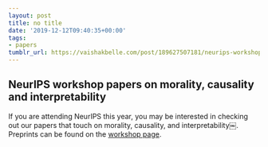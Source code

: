 ```yaml
---
layout: post
title: no title
date: '2019-12-12T09:40:35+00:00'
tags:
- papers
tumblr_url: https://vaishakbelle.com/post/189627507181/neurips-workshop-papers-on-morality-causality-and
---
```

## NeurIPS workshop papers on morality, causality and interpretability

If you are attending NeurIPS this year, you may be interested in checking out our papers that touch on morality, causality, and interpretability￼. Preprints can be found on the [workshop page](https://kr2ml.github.io/2019/).

